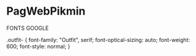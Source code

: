# PagWebPikmin


FONTS GOOGLE

<link rel="preconnect" href="https://fonts.googleapis.com">
<link rel="preconnect" href="https://fonts.gstatic.com" crossorigin>
<link href="https://fonts.googleapis.com/css2?family=Outfit:wght@100..900&display=swap" rel="stylesheet">

.outfit-<uniquifier> {
  font-family: "Outfit", serif;
  font-optical-sizing: auto;
  font-weight: 600;
  font-style: normal;
}